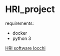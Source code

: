 # HRI_project
requirements:
* docker
* python 3

[HRI software Iocchi](https://bitbucket.org/iocchi/hri_software/src/master/)
